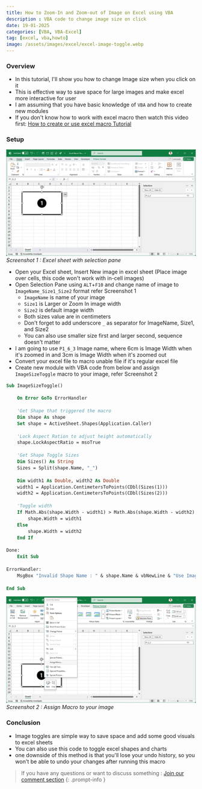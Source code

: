 ```yaml
---
title: How to Zoom-In and Zoom-out of Image on Excel using VBA
description : VBA code to change image size on click
date: 19-01-2025
categories: [VBA, VBA-Excel]
tag: [excel, vba,howto]
image: /assets/images/excel/excel-image-toggle.webp
---
```


### Overview
- In this tutorial, I'll show you how to change Image size when you click on it
- This is effective way to save space for large images and make excel more interactive for user
- I am assuming that you have basic knowledge of `VBA` and how to create new modules
- If you don't know how to work with excel macro then watch this video first: [How to create or use excel macro Tutorial](https://www.youtube.com/watch?v=Tepc4iioSaA)

### Setup

![Output1](/assets/images/excel/excel-image-toggle-1.webp)
_Screenshot 1 : Excel sheet with selection pane_

- Open your Excel sheet, Insert New image in excel sheet (Place image over cells, this code won't work with in-cell images)
- Open Selection Pane using `ALT`+`F10` and change name of image to `ImageName_Size1_Size2` format refer Screenshot 1
  - `ImageName` is name of your image
  - `Size1` is Larger or Zoom In image width
  - `Size2` is default image width
  - Both sizes value are in centimeters
  - Don't forget to add underscore `_` as separator for ImageName, Size1, and Size2
  - You can also use smaller size first and larger second, sequence doesn't matter
- I am going to use `P1_6_3` Image name, where 6cm is Image Width when it's zoomed in and 3cm is Image Width when it's zoomed out
- Convert your excel file to macro unable file if it's regular excel file
- Create new module with VBA code from below and assign `ImageSizeToggle` macro to your image, refer Screenshot 2

```vb
Sub ImageSizeToggle()
 
    On Error GoTo ErrorHandler
 
    'Get Shape that triggered the macro
    Dim shape As shape
    Set shape = ActiveSheet.Shapes(Application.Caller)
    
    'Lock Aspect Ration to adjust height automatically
    shape.LockAspectRatio = msoTrue
    
    'Get Shape Toggle Sizes
    Dim Sizes() As String
    Sizes = Split(shape.Name, "_")
    
    Dim width1 As Double, width2 As Double
    width1 = Application.CentimetersToPoints(CDbl(Sizes(1)))
    width2 = Application.CentimetersToPoints(CDbl(Sizes(2)))
        
    'Toggle width
    If Math.Abs(shape.Width - width1) > Math.Abs(shape.Width - width2) Then
        shape.Width = width1
    Else
        shape.Width = width2
    End If
 
Done:
    Exit Sub

ErrorHandler:
    MsgBox "Invalid Shape Name : " & shape.Name & vbNewLine & "Use ImageName_Size1_Size2 Format"

End Sub
```
![Output2](/assets/images/excel/excel-image-toggle-2.webp)
_Screenshot 2 : Assign Macro to your image_

### Conclusion
- Image toggles are simple way to save space and add some good visuals to excel sheets
- You can also use this code to toggle excel shapes and charts
- one downside of this method is that you'll lose your undo history, so you won't be able to undo your changes after running this macro


> If you have any questions or want to discuss something : [Join our comment section](https://www.reddit.com/r/NodesAutomations/comments/1iel4y3/how_to_zoomin_and_zoomout_of_image_on_excel_using/)
{: .prompt-info }